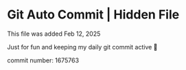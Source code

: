 # Git Auto Commit | Hidden File

This file was added Feb 12, 2025

Just for fun and keeping my daily git commit active 🤪

commit number: 1675763
